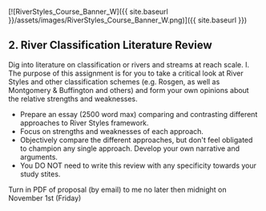 [![RiverStyles_Course_Banner_W]({{ site.baseurl }}/assets/images/RiverStyles_Course_Banner_W.png)]({{ site.baseurl }})



## 2. River Classification Literature Review

Dig into literature on classification or rivers and streams at reach scale. I. The purpose of this assignment is for you to take a critical look at River Styles and other classification schemes (e.g. Rosgen, as well as Montgomery & Buffington and others) and form your own opinions about the relative strengths and weaknesses.

- Prepare an essay (2500 word max) comparing and contrasting different approaches to River Styles framework.
- Focus on strengths and weaknesses of each approach.
- Objectively compare the different approaches, but don't feel obligated to champion any single approach. Develop your own narrative and arguments.
- You DO NOT need to write this review with any specificity towards your study stites.

Turn in PDF of proposal (by email) to me no  later then midnight on November 1st (Friday)

